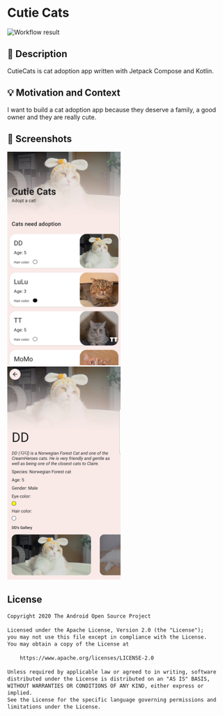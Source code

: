 # Cutie Cats

<!--- Replace <OWNER> with your Github Username and <REPOSITORY> with the name of your repository. -->
<!--- You can find both of these in the url bar when you open your repository in github. -->
![Workflow result](https://github.com/tsnanh/CutieCats/workflows/Check/badge.svg)


## :scroll: Description
<!--- Describe your app in one or two sentences -->
CutieCats is cat adoption app written with Jetpack Compose and Kotlin.

## :bulb: Motivation and Context
<!--- Optionally point readers to interesting parts of your submission. -->
<!--- What are you especially proud of? -->
I want to build a cat adoption app because they deserve a family, a good owner and they are really cute.

## :camera_flash: Screenshots
<!-- You can add more screenshots here if you like -->
<img src="/results/screenshot_1.png" width="260">&emsp;<img src="/results/screenshot_2.png" width="260">

## License
```
Copyright 2020 The Android Open Source Project

Licensed under the Apache License, Version 2.0 (the "License");
you may not use this file except in compliance with the License.
You may obtain a copy of the License at

    https://www.apache.org/licenses/LICENSE-2.0

Unless required by applicable law or agreed to in writing, software
distributed under the License is distributed on an "AS IS" BASIS,
WITHOUT WARRANTIES OR CONDITIONS OF ANY KIND, either express or implied.
See the License for the specific language governing permissions and
limitations under the License.
```